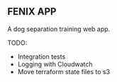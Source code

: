 ## FENIX APP

A dog separation training web app.

TODO:
- Integration tests
- Logging with Cloudwatch
- Move terraform state files to s3
